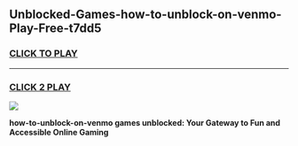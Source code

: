 
## Unblocked-Games-how-to-unblock-on-venmo-Play-Free-t7dd5
<h3>
<a href="https://premium76.site?title=how-to-unblock-on-venmo&ref=21A">CLICK TO PLAY</a></h3>
<hr>

<h3>
<a href="https://premium76.site?title=how-to-unblock-on-venmo&ref=21A">CLICK 2 PLAY</a>
  
</h3>

<a href="https://premium76.site?title=how-to-unblock-on-venmo&ref=21A"><img src="https://clearcache.store/games.png"></a>


**how-to-unblock-on-venmo games unblocked: Your Gateway to Fun and Accessible Online Gaming**
